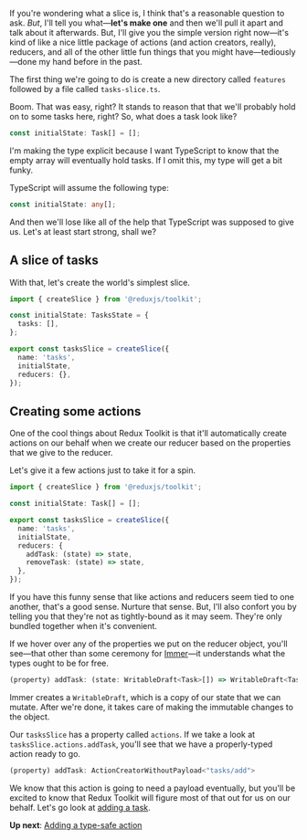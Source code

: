 If you're wondering what a slice is, I think that's a reasonable question to ask. *But*, I'll tell you what—**let's make one** and then we'll pull it apart and talk about it afterwards. But, I'll give you the simple version right now—it's kind of like a nice little package of actions (and action creators, really), reducers, and all of the other little fun things that you might have—tediously—done my hand before in the past.

The first thing we're going to do is create a new directory called `features` followed by a file called `tasks-slice.ts`.

Boom. That was easy, right? It stands to reason that that we'll probably hold on to some tasks here, right? So, what does a task look like?

```ts
const initialState: Task[] = [];
```

I'm making the type explicit because I want TypeScript to know that the empty array will eventually hold tasks. If I omit this, my type will get a bit funky.

TypeScript will assume the following type:

```ts
const initialState: any[];
```

And then we'll lose like all of the help that TypeScript was supposed to give us. Let's at least start strong, shall we?

## A slice of tasks

With that, let's create the world's simplest slice.

```ts
import { createSlice } from '@reduxjs/toolkit';

const initialState: TasksState = {
  tasks: [],
};

export const tasksSlice = createSlice({
  name: 'tasks',
  initialState,
  reducers: {},
});
```

## Creating some actions

One of the cool things about Redux Toolkit is that it'll automatically create actions on our behalf when we create our reducer based on the properties that we give to the reducer.

Let's give it a few actions just to take it for a spin.

```ts
import { createSlice } from '@reduxjs/toolkit';

const initialState: Task[] = [];

export const tasksSlice = createSlice({
  name: 'tasks',
  initialState,
  reducers: {
    addTask: (state) => state,
    removeTask: (state) => state,
  },
});
```

If you have this funny sense that like actions and reducers seem tied to one another, that's a good sense. Nurture that sense. But, I'll also confort you by telling you that they're not as tightly-bound as it may seem. They're only bundled together when it's convenient.

If we hover over any of the properties we put on the reducer object, you'll see—that other than some ceremony for [Immer](Immer.md)—it understands what the types ought to be for free.

```ts
(property) addTask: (state: WritableDraft<Task>[]) => WritableDraft<Task>[]
```

Immer creates a `WritableDraft`, which is a copy of our state that we can mutate. After we're done, it takes care of making the immutable changes to the object.

Our `tasksSlice` has a property called `actions`. If we take a look at `tasksSlice.actions.addTask`, you'll see that we have a properly-typed action ready to go.

```ts
(property) addTask: ActionCreatorWithoutPayload<"tasks/add">
```

We know that this action is going to need a payload eventually, but you'll be excited to know that Redux Toolkit will figure most of that out for us on our behalf. Let's go look at [adding a task](Adding%20a%20type-safe%20action.md).

**Up next**: [Adding a type-safe action](Adding%20a%20type-safe%20action.md)

